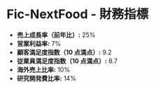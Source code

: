 # Fic-NextFood - 財務指標

- **売上成長率（前年比）:** 25%
- **営業利益率:** 7%
- **顧客満足度指数（10 点満点）:** 9.2
- **従業員満足度指数（10 点満点）:** 8.7
- **海外売上比率:** 10%
- **研究開発費比率:** 14%
